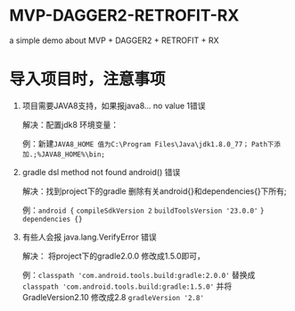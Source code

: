 # MVP-DAGGER2-RETROFIT-RX
a simple demo about MVP + DAGGER2 + RETROFIT + RX

# 导入项目时，注意事项
1. 项目需要JAVA8支持，如果报java8... no value 1错误
    
    解决：配置jdk8 环境变量：
  
    例：新建`JAVA8_HOME 值为C:\Program Files\Java\jdk1.8.0_77；`
      `Path下添加.;%JAVA8_HOME%\bin;`
      
2. gradle dsl method not found android() 错误
    
    解决：找到project下的gradle 删除有关android{}和dependencies{}下所有;

    例：`android {`
            `compileSdkVersion 2`
            `buildToolsVersion '23.0.0'`
        `}`
        `dependencies {}`
  
3. 有些人会报 java.lang.VerifyError 错误
    
    解决： 将project下的gradle2.0.0 修改成1.5.0即可，
  
    例：`classpath 'com.android.tools.build:gradle:2.0.0'`
替换成`classpath 'com.android.tools.build:gradle:1.5.0'`
并将GradleVersion2.10 修改成2.8 `gradleVersion '2.8'`
      
